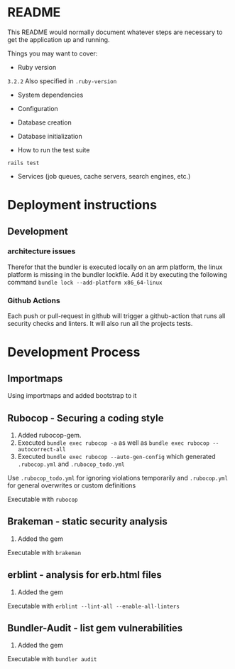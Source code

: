 # README

This README would normally document whatever steps are necessary to get the
application up and running.

Things you may want to cover:

* Ruby version
    
``3.2.2``
Also specified in ``.ruby-version``

* System dependencies

* Configuration

* Database creation

* Database initialization

* How to run the test suite

``rails test``

* Services (job queues, cache servers, search engines, etc.)

# Deployment instructions

## Development

### architecture issues
Therefor that the bundler is executed locally on an arm platform, the linux platform is missing in the bundler lockfile.
Add it by executing the following command ``bundle lock --add-platform x86_64-linux``

### Github Actions

Each push or pull-request in github will trigger a github-action that runs all security checks and linters.
It will also run all the projects tests.


# Development Process

## Importmaps

Using importmaps and added bootstrap to it

## Rubocop - Securing a coding style

1. Added rubocop-gem.
2. Executed ``bundle exec rubocop -a`` as well as ``bundle exec rubocop --autocorrect-all``
3. Executed ``bundle exec rubocop --auto-gen-config`` which generated `.rubocop.yml` and `.rubocop_todo.yml`

Use `.rubocop_todo.yml` for ignoring violations temporarily and `.rubocop.yml` for general overwrites or custom definitions

Executable with ``rubocop`` 

## Brakeman - static security analysis

1. Added the gem

Executable with ``brakeman``

## erblint - analysis for erb.html files

1. Added the gem

Executable with ``erblint --lint-all --enable-all-linters``

## Bundler-Audit - list gem vulnerabilities

1. Added the gem

Executable with ``bundler audit``
